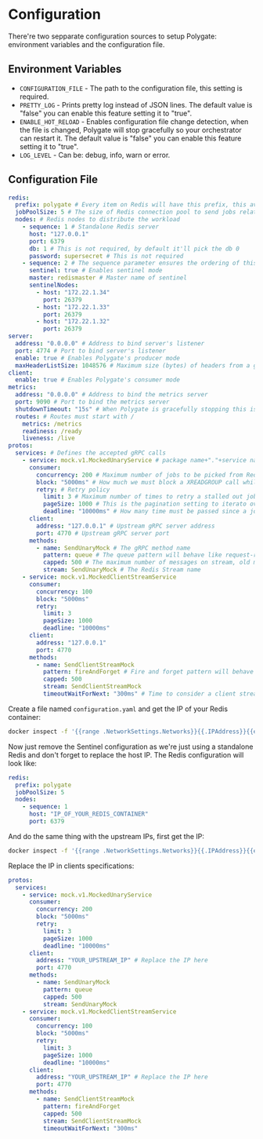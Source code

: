 # Configuration

There're two sepparate configuration sources to setup Polygate: environment variables and the configuration file.

## Environment Variables

- `CONFIGURATION_FILE` - The path to the configuration file, this setting is required.
- `PRETTY_LOG` - Prints pretty log instead of JSON lines. The default value is "false" you can enable this feature setting it to "true".
- `ENABLE_HOT_RELOAD` - Enables configuration file change detection, when the file is changed, Polygate will stop gracefully so your orchestrator can restart it. The default value is "false" you can enable this feature setting it to "true".
- `LOG_LEVEL` - Can be: debug, info, warn or error.

## Configuration File

```yaml
redis:
  prefix: polygate # Every item on Redis will have this prefix, this avoids collisions between two applications using the same Redis
  jobPoolSize: 5 # The size of Redis connection pool to send jobs related commands like XADD, PUBLISH
  nodes: # Redis nodes to distribute the workload
    - sequence: 1 # Standalone Redis server
      host: "127.0.0.1"
      port: 6379
      db: 1 # This is not required, by default it'll pick the db 0
      password: supersecret # This is not required
    - sequence: 2 # The sequence parameter ensures the ordering of this list (it's important to the partioning algorithm)
      sentinel: true # Enables sentinel mode
      master: redismaster # Master name of sentinel
      sentinelNodes:
        - host: "172.22.1.34"
          port: 26379
        - host: "172.22.1.33"
          port: 26379
        - host: "172.22.1.32"
          port: 26379
server:
  address: "0.0.0.0" # Address to bind server's listener
  port: 4774 # Port to bind server's listener
  enable: true # Enables Polygate's producer mode
  maxHeaderListSize: 1048576 # Maximum size (bytes) of headers from a gRPC call (this parameter interferes on metadata size)
client:
  enable: true # Enables Polygate's consumer mode
metrics:
  address: "0.0.0.0" # Address to bind the metrics server
  port: 9090 # Port to bind the metrics server
  shutdownTimeout: "15s" # When Polygate is gracefully stopping this is the maximum allowed time to wait before forcing a close
  routes: # Routes must start with /
    metrics: /metrics
    readiness: /ready
    liveness: /live
protos:
  services: # Defines the accepted gRPC calls
    - service: mock.v1.MockedUnaryService # package name+"."+service name
      consumer:
        concurrency: 200 # Maximum number of jobs to be picked from Redis Streams at the same time
        block: "5000ms" # How much we must block a XREADGROUP call while waiting for jobs
        retry: # Retry policy
          limit: 3 # Maximum number of times to retry a stalled out job
          pageSize: 1000 # This is the pagination setting to iterato over the PEL list, usually you can keep this setting as 1000
          deadline: "10000ms" # How many time must be passed since a job was not acknowledged to consider stalled out
      client:
        address: "127.0.0.1" # Upstream gRPC server address
        port: 4770 # Upstream gRPC server port
      methods:
        - name: SendUnaryMock # The gRPC method name
          pattern: queue # The queue pattern will behave like request-response flow
          capped: 500 # The maximum number of messages on stream, old messages will be removed from Redis, increase this number if you have high throughput
          stream: SendUnaryMock # The Redis Stream name
    - service: mock.v1.MockedClientStreamService
      consumer:
        concurrency: 100
        block: "5000ms"
        retry:
          limit: 3
          pageSize: 1000
          deadline: "10000ms"
      client:
        address: "127.0.0.1"
        port: 4770
      methods:
        - name: SendClientStreamMock
          pattern: fireAndForget # Fire and forget pattern will behave like a pub/sub with delivery guarantees
          capped: 500
          stream: SendClientStreamMock
          timeoutWaitForNext: "300ms" # Time to consider a client stream connected to the upstream as idle to remove from consumer's pool, this timer is reset when a new job arrives
```

Create a file named `configuration.yaml` and get the IP of your Redis container:

```bash
docker inspect -f '{{range .NetworkSettings.Networks}}{{.IPAddress}}{{end}}' redis
```

Now just remove the Sentinel configuration as we're just using a standalone Redis and don't forget to replace the host IP. The Redis configuration will look like:

```yaml
redis:
  prefix: polygate
  jobPoolSize: 5
  nodes:
    - sequence: 1
      host: "IP_OF_YOUR_REDIS_CONTAINER"
      port: 6379
```

And do the same thing with the upstream IPs, first get the IP:

```bash
docker inspect -f '{{range .NetworkSettings.Networks}}{{.IPAddress}}{{end}}' grpcserver
```

Replace the IP in clients specifications:

```yaml
protos:
  services:
    - service: mock.v1.MockedUnaryService
      consumer:
        concurrency: 200
        block: "5000ms"
        retry:
          limit: 3
          pageSize: 1000
          deadline: "10000ms"
      client:
        address: "YOUR_UPSTREAM_IP" # Replace the IP here
        port: 4770
      methods:
        - name: SendUnaryMock
          pattern: queue
          capped: 500
          stream: SendUnaryMock
    - service: mock.v1.MockedClientStreamService
      consumer:
        concurrency: 100
        block: "5000ms"
        retry:
          limit: 3
          pageSize: 1000
          deadline: "10000ms"
      client:
        address: "YOUR_UPSTREAM_IP" # Replace the IP here
        port: 4770
      methods:
        - name: SendClientStreamMock
          pattern: fireAndForget
          capped: 500
          stream: SendClientStreamMock
          timeoutWaitForNext: "300ms"
```
